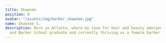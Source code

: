```yaml
---
title: Shawnee
position: 0
avatar: "/assets/img/barber_shawnee.jpg"
name: Shawnee S.
description: Born in Atlanta, where my love for hair and beauty emerged. Cosmetology
  and Barber School graduate and currently thriving as a female barber.
---
```


